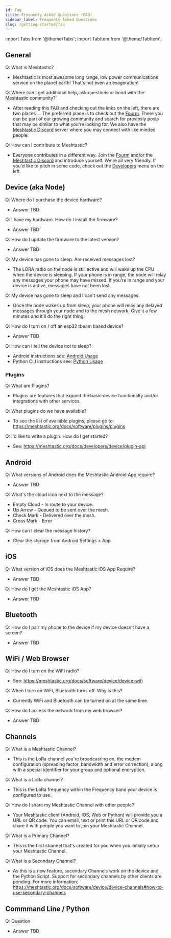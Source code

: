 ```yaml
---
id: faq
title: Frequenty Asked Questions (FAQ)
sidebar_label: Frequenty Asked Questions
slug: /getting-started/faq
---
```

import Tabs from '@theme/Tabs';
import TabItem from '@theme/TabItem';

<!-- 

**** FAQ Contributors, README ***
*
*   Best Practices for the FAQ:
*
*   - Keep the answers Non-Technical. The FAQ should be targeted to non-geeks.
*   - This FAQ is not the authoritative document. Provide a short answer and a link to learn more.
*
****

-->

## General

Q: What is Meshtastic?
* Meshtastic is most awesome long range, low power communications service on the planet earth! That's not even an exageration!

Q: Where can I get additional help, ask questions or bond with the Meshtastic community?
* After reading this FAQ and checking out the links on the left, there are two places ... The preferred place is to check out the [Fourm](https://meshtastic.discourse.group). There you can be part of our growing community and search for previosly posts that may be similar to what you're looking for. We also have the [Meshtastic Discord](https://discord.com/invite/UQJ5QuM7vq) server where you may connect with like minded people.

Q: How can I contribute to Meshtastic?
* Everyone contributes in a different way. Join the [Fourm](https://meshtastic.discourse.group) and/or the [Meshtastic Discord](https://discord.com/invite/UQJ5QuM7vq) and introduce yourself. We're all very friendly. If you'd like to pitch in some code, check out the [Developers](https://meshtastic.org/docs/developers) menu on the left.

## Device (aka Node)

Q: Where do I purchase the device hardware?
* Answer TBD

Q: I have my hardware. How do I install the firmware?
* Answer TBD

Q: How do I update the firmware to the latest version?
* Answer TBD

Q: My device has gone to sleep. Are received messages lost?
* The LORA radio on the node is still active and will wake up the CPU when the device is sleeping. If your phone is in range, the node will relay any messages your phone may have missed. If you're in range and your device is active, messages have not been lost.

Q: My device has gone to sleep and I can't send any messages.
* Once the node wakes up from sleep, your phone will relay any delayed messages through your node and to the mesh network. Give it a few minutes and it'll do the right thing.

Q: How do I turn on / off an esp32 tbeam based device?
* Answer TBD

Q: How can I tell the device not to sleep?
* Android instructions see: [Android Usage](https://meshtastic.org/docs/software/android/android-usage#configuration-options)
* Python CLI instructions see: [Python Usage](https://meshtastic.org/docs/software/python/python-cli#changing-device-settings)



### Plugins

Q: What are Plugins?
* Plugins are features that expand the basic device functionalty and/or integrations with other services.

Q: What plugins do we have available?
* To see the list of available plugins, please go to: https://meshtastic.org/docs/software/plugins/plugins

Q: I'd like to write a plugin. How do I get started?
* See: https://meshtastic.org/docs/developers/device/plugin-api

## Android

Q: What versions of Android does the Meshtastic Android App require?
* Answer TBD

Q: What's the cloud icon next to the message?
* Empty Cloud - In route to your device.
* Up Arrow - Queued to be sent over the mesh.
* Check Mark - Delivered over the mesh.
* Cross Mark - Error

Q: How can I clear the message history?
* Clear the storage from Android Settings > App

## iOS

Q: What version of iOS does the Meshtastic iOS App Require?
* Answer TBD

Q: How do I get the Meshtastic iOS App?
* Answer TBD

## Bluetooth

Q: How do I pair my phone to the device if my device doesn't have a screen?
* Answer TBD

## WiFi / Web Browser

Q: How do I turn on the WiFI radio?
* See: https://meshtastic.org/docs/software/device/device-wifi

Q: When I turn on WiFi, Bluetooth turns off. Why is this?
* Currently WiFi and Bluetooth can be turned on at the same time.

Q: How do I access the network from my web browser?
* Answer TBD

## Channels

Q: What is a Meshtastic Channel?
* This is the LoRa channel you're broadcasting on, the modem configuration (spreading factor, bandwidth and error correction), along with a special identifier for your group and optional encryption.

Q: What is a LoRa channel?
* This is the LoRa frequency within the Frequency band your device is configured to use.

Q: How do I share my Meshtastic Channel with other people?
* Your Meshtastic client (Android, iOS, Web or Python) will provide you a URL or QR code. You can email, text or print this URL or QR code and share it with people you want to join your Meshtastic Channel.

Q: What is a Primary Channel?
* This is the first channel that's created for you when you initially setup your Meshtastic Channel.

Q: What is a Secondary Channel?
* As this is a new feature, secondary Channels work on the device and the Python Script. Support for secondary channels by other clients are pending. For more information: https://meshtastic.org/docs/software/device/device-channels#how-to-use-secondary-channels

## Commmand Line / Python

Q: Question
* Answer TBD
